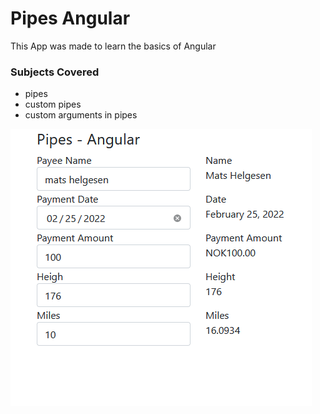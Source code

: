 # Pipes Angular

This App was made to learn the basics of Angular

### Subjects Covered

- pipes
- custom pipes
- custom arguments in pipes

![name](https://github.com/matshel/payment-form-angular/blob/master/src/assets/app-imagePNG.PNG)
